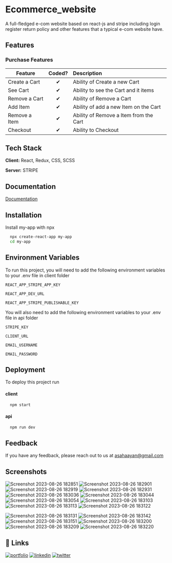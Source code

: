 # Ecommerce_website

A full-fledged e-com website based on react-js and stripe including login register return policy and other features that a typical e-com website have.


## Features

### Purchase Features

| Feature  |  Coded?       | Description  |
|----------|:-------------:|:-------------|
| Create a Cart | &#10004; | Ability of Create a new Cart |
| See Cart | &#10004; | Ability to see the Cart and it items |
| Remove a Cart | &#10004; | Ability of Remove a Cart |
| Add Item | &#10004; | Ability of add a new Item on the Cart |
| Remove a Item | &#10004; | Ability of Remove a Item from the Cart |
| Checkout | &#10004; | Ability to Checkout |


## Tech Stack

**Client:** React, Redux, CSS, SCSS

**Server:** STRIPE


## Documentation

[Documentation](https://drive.google.com/file/d/1PC2sY5XjExsaHehJWf-7BommwGEg0OXW/view?usp=sharing)


## Installation

Install my-app with npx

```bash
  npx create-react-app my-app
  cd my-app
```
    
## Environment Variables

To run this project, you will need to add the following environment variables to your .env file in client folder

`REACT_APP_STRIPE_APP_KEY`

`REACT_APP_DEV_URL`

`REACT_APP_STRIPE_PUBLISHABLE_KEY`

You will also need to add the following environment variables to your .env file in api folder


`STRIPE_KEY`

`CLIENT_URL`

`EMAIL_USERNAME`

`EMAIL_PASSWORD`
## Deployment

To deploy this project run

#### client
```bash
  npm start
```

#### api
```bash
  npm run dev
```


## Feedback

If you have any feedback, please reach out to us at asahaayan@gmail.com



## Screenshots

![Screenshot 2023-08-26 182851](https://github.com/MEARZIM/Ecommerce_website_on_electronic_goods/assets/89741434/e3cac1af-7a40-46fd-b92d-be8184cb9412)
![Screenshot 2023-08-26 182901](https://github.com/MEARZIM/Ecommerce_website_on_electronic_goods/assets/89741434/8b26c197-54fe-4bba-9d46-97fa852c9958)
![Screenshot 2023-08-26 182919](https://github.com/MEARZIM/Ecommerce_website_on_electronic_goods/assets/89741434/a9b583d7-a947-4283-ba6c-4e8e4b4aa60a)
![Screenshot 2023-08-26 182931](https://github.com/MEARZIM/Ecommerce_website_on_electronic_goods/assets/89741434/b769192b-0659-4100-b273-380795568c1f)
![Screenshot 2023-08-26 183036](https://github.com/MEARZIM/Ecommerce_website_on_electronic_goods/assets/89741434/be64fdff-031e-4500-93be-063440a22e4e)
![Screenshot 2023-08-26 183044](https://github.com/MEARZIM/Ecommerce_website_on_electronic_goods/assets/89741434/ebaed3b6-6a30-4bf6-a81f-2949bca3c288)
![Screenshot 2023-08-26 183054](https://github.com/MEARZIM/Ecommerce_website_on_electronic_goods/assets/89741434/293a6352-a5c6-45e0-b493-de9fbf790e01)
![Screenshot 2023-08-26 183103](https://github.com/MEARZIM/Ecommerce_website_on_electronic_goods/assets/89741434/64cc2f9f-a384-4882-9af7-03f51cb113eb)
![Screenshot 2023-08-26 183113](https://github.com/MEARZIM/Ecommerce_website_on_electronic_goods/assets/89741434/3fd39f17-5b73-4eb0-9f87-29a130a557e9)
![Screenshot 2023-08-26 183122](https://github.com/MEARZIM/Ecommerce_website_on_electronic_goods/assets/89741434/fdb999c7-bab6-407b-9faa-5560ebda3541)

![Screenshot 2023-08-26 183131](https://github.com/MEARZIM/Ecommerce_website_on_electronic_goods/assets/89741434/903fe098-84e6-40ae-b53c-cbf6822aba58)
![Screenshot 2023-08-26 183142](https://github.com/MEARZIM/Ecommerce_website_on_electronic_goods/assets/89741434/f2f03190-e7ad-4f53-87b1-83d87f00e16d)
![Screenshot 2023-08-26 183151](https://github.com/MEARZIM/Ecommerce_website_on_electronic_goods/assets/89741434/801f1652-714c-43da-aaa2-d1f97a99d419)
![Screenshot 2023-08-26 183200](https://github.com/MEARZIM/Ecommerce_website_on_electronic_goods/assets/89741434/c89a30a9-0595-48b4-a0c9-9c32aae6e84e)
![Screenshot 2023-08-26 183209](https://github.com/MEARZIM/Ecommerce_website_on_electronic_goods/assets/89741434/b52292d1-f877-4959-9a57-a98ba7b8c0b7)
![Screenshot 2023-08-26 183220](https://github.com/MEARZIM/Ecommerce_website_on_electronic_goods/assets/89741434/046fb8cd-349a-4bc2-a86b-b1ad68e4c755)



## 🔗 Links
[![portfolio](https://img.shields.io/badge/my_portfolio-000?style=for-the-badge&logo=ko-fi&logoColor=white)](https://github.com/MEARZIM)
[![linkedin](https://img.shields.io/badge/linkedin-0A66C2?style=for-the-badge&logo=linkedin&logoColor=white)](https://www.linkedin.com/in/ayan-saha-b12aa0248)
[![twitter](https://img.shields.io/badge/twitter-1DA1F2?style=for-the-badge&logo=twitter&logoColor=white)](https://twitter.com/@AyanSah68348681)

